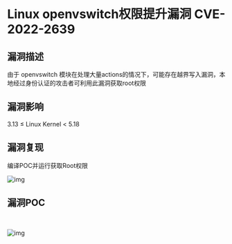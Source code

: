 # Linux openvswitch权限提升漏洞 CVE-2022-2639

## 漏洞描述

由于 openvswitch 模块在处理大量actions的情况下，可能存在越界写入漏洞，本地经过身份认证的攻击者可利用此漏洞获取root权限

## 漏洞影响

<a-checkbox checked>3.13 ≤ Linux Kernel < 5.18</a-checkbox></br>

## 漏洞复现

编译POC并运行获取Root权限

![img](https://security-1310978225.cos.ap-beijing.myqcloud.com/public/img/1662988352457-04a0b848-d505-44d1-9e25-44854a3c8027.png)

## 漏洞POC

<a-alert type="success" message="https://github.com/avboy1337/CVE-2022-2639-PipeVersion" description="" showIcon>
</a-alert>

</br>

![img](https://security-1310978225.cos.ap-beijing.myqcloud.com/public/img/1662988494124-05b56abc-8cf4-496b-a1f8-322257f3d08b.png)